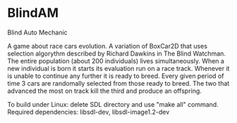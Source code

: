 BlindAM
=======

Blind Auto Mechanic

A game about race cars evolution. A variation of BoxCar2D that uses selection algorythm described by Richard Dawkins in The Blind Watchman.
The entire population (about 200 individuals) lives simultaneously. When a new individual is born it starts its evaluation run on a race track. Whenever it is unable to continue any further it is ready to breed. Every given period of time 3 cars are randomally selected from those ready to breed. The two that advanced the most on track kill the third and produce an offspring.

To build under Linux: delete SDL directory and use "make all" command.
Required dependencies: libsdl-dev, libsdl-image1.2-dev
